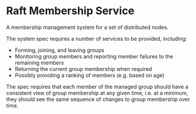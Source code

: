 # Raft Membership Service
A membership management system for a set of distributed nodes.

The system spec requires a number of services to be provided, including:
* Forming, joining, and leaving groups
* Monitoring group members and reporting member failures to the remaining members
* Returning the current group membership when required
* Possibly providing a ranking of members (e.g. based on age)

The spec requires that each member of the managed group should have a consistent view of group membership at any given time, i.e. at a minimum, they should see the same sequence of changes to group membership over time.



